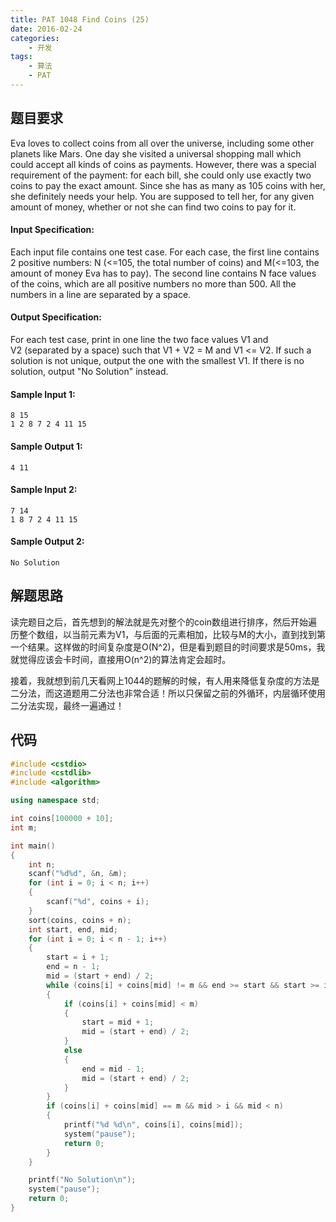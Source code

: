 ```yaml
---
title: PAT 1048 Find Coins (25)
date: 2016-02-24
categories:
    - 开发
tags:
    - 算法
    - PAT
---
```


## 题目要求

Eva loves to collect coins from all over the universe, including some other planets like Mars. One day she visited a universal shopping mall which could accept all kinds of coins as payments. However, there was a special requirement of the payment: for each bill, she could only use exactly two coins to pay the exact amount. Since she has as many as 105 coins with her, she definitely needs your help. You are supposed to tell her, for any given amount of money, whether or not she can find two coins to pay for it.

<!--more-->

#### Input Specification:

Each input file contains one test case. For each case, the first line contains 2 positive numbers: N (<=105, the total number of coins) and M(<=103, the amount of money Eva has to pay). The second line contains N face values of the coins, which are all positive numbers no more than 500. All the numbers in a line are separated by a space.

#### Output Specification:

For each test case, print in one line the two face values V1 and V2 (separated by a space) such that V1 + V2 = M and V1 <= V2. If such a solution is not unique, output the one with the smallest V1. If there is no solution, output "No Solution" instead.

#### Sample Input 1:

``` 
8 15
1 2 8 7 2 4 11 15
```

#### Sample Output 1:

``` 
4 11
```

#### Sample Input 2:

``` 
7 14
1 8 7 2 4 11 15
```

#### Sample Output 2:

``` 
No Solution
```

## 解题思路

读完题目之后，首先想到的解法就是先对整个的coin数组进行排序，然后开始遍历整个数组，以当前元素为V1，与后面的元素相加，比较与M的大小，直到找到第一个结果。这样做的时间复杂度是O(N^2)，但是看到题目的时间要求是50ms，我就觉得应该会卡时间，直接用O(n^2)的算法肯定会超时。

接着，我就想到前几天看网上1044的题解的时候，有人用来降低复杂度的方法是二分法，而这道题用二分法也非常合适！所以只保留之前的外循环，内层循环使用二分法实现，最终一遍通过！

## 代码

``` c++
#include <cstdio>
#include <cstdlib>
#include <algorithm>

using namespace std;

int coins[100000 + 10];
int m;

int main()
{
	int n;
	scanf("%d%d", &n, &m);
	for (int i = 0; i < n; i++)
	{
		scanf("%d", coins + i);
	}
	sort(coins, coins + n);
	int start, end, mid;
	for (int i = 0; i < n - 1; i++)
	{
		start = i + 1;
		end = n - 1;
		mid = (start + end) / 2;
		while (coins[i] + coins[mid] != m && end >= start && start >= i + 1 && end <= n - 1)
		{
			if (coins[i] + coins[mid] < m)
			{
				start = mid + 1;
				mid = (start + end) / 2;
			}
			else
			{
				end = mid - 1;
				mid = (start + end) / 2;
			}
		}
		if (coins[i] + coins[mid] == m && mid > i && mid < n)
		{
			printf("%d %d\n", coins[i], coins[mid]);
			system("pause");
			return 0;
		}
	}

	printf("No Solution\n");
	system("pause");
	return 0;
}
```